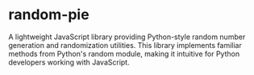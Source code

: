 # random-pie
A lightweight JavaScript library providing Python-style random number generation and randomization utilities. This library implements familiar methods from Python's random module, making it intuitive for Python developers working with JavaScript.
